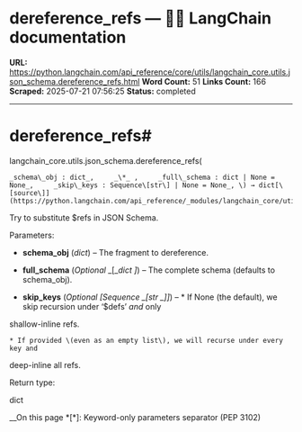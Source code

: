 # dereference_refs — 🦜🔗 LangChain  documentation

**URL:** https://python.langchain.com/api_reference/core/utils/langchain_core.utils.json_schema.dereference_refs.html
**Word Count:** 51
**Links Count:** 166
**Scraped:** 2025-07-21 07:56:25
**Status:** completed

---

# dereference\_refs\#

langchain\_core.utils.json\_schema.dereference\_refs\(

    _schema\_obj : dict_,     _\*_ ,     _full\_schema : dict | None = None_,     _skip\_keys : Sequence\[str\] | None = None_, \) → dict[\[source\]](https://python.langchain.com/api_reference/_modules/langchain_core/utils/json_schema.html#dereference_refs)\#     

Try to substitute $refs in JSON Schema.

Parameters:     

  * **schema\_obj** \(_dict_\) – The fragment to dereference.

  * **full\_schema** \(_Optional_ _\[__dict_ _\]_\) – The complete schema \(defaults to schema\_obj\).

  * **skip\_keys** \(_Optional_ _\[__Sequence_ _\[__str_ _\]__\]_\) –      * If None \(the default\), we skip recursion under ‘$defs’ _and_ only     

shallow-inline refs.

    * If provided \(even as an empty list\), we will recurse under every key and     

deep-inline all refs.

Return type:     

dict

__On this page   *[\*]: Keyword-only parameters separator (PEP 3102)